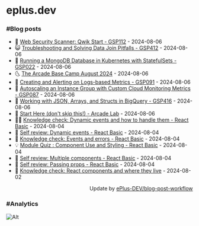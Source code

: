 # eplus.dev

### #Blog posts

<!-- BLOG-POST-LIST:START -->
 - 🧰 [Web Security Scanner: Qwik Start - GSP112](https://eplus.dev/web-security-scanner-qwik-start-gsp112) - 2024-08-06
 - 😺 [Troubleshooting and Solving Data Join Pitfalls - GSP412](https://eplus.dev/troubleshooting-and-solving-data-join-pitfalls-gsp412) - 2024-08-06
 - 🗽 [Running a MongoDB Database in Kubernetes with StatefulSets - GSP022](https://eplus.dev/running-a-mongodb-database-in-kubernetes-with-statefulsets-gsp022) - 2024-08-06
 - 🌜 [The Arcade Base Camp August 2024](https://eplus.dev/the-arcade-base-camp-august-2024) - 2024-08-06
 - 📝 [Creating and Alerting on Logs-based Metrics - GSP091](https://eplus.dev/creating-and-alerting-on-logs-based-metrics-gsp091) - 2024-08-06
 - 🚀 [Autoscaling an Instance Group with Custom Cloud Monitoring Metrics - GSP087](https://eplus.dev/autoscaling-an-instance-group-with-custom-cloud-monitoring-metrics-gsp087) - 2024-08-06
 - 💼 [Working with JSON, Arrays, and Structs in BigQuery - GSP416](https://eplus.dev/working-with-json-arrays-and-structs-in-bigquery-gsp416) - 2024-08-06
 - 🦣 [Start Here &lpar;don&#39;t skip this!&rpar; - Arcade Lab](https://eplus.dev/start-here-dont-skip-this-arcade-lab) - 2024-08-06
 - 👨‍🏫 [Knowledge check: Dynamic events and how to handle them - React Basic](https://eplus.dev/knowledge-check-dynamic-events-and-how-to-handle-them-react-basic) - 2024-08-04
 - 🔭 [Self review: Dynamic events - React Basic](https://eplus.dev/self-review-dynamic-events-react-basic) - 2024-08-04
 - 🤡 [Knowledge check: Events and errors - React Basic](https://eplus.dev/knowledge-check-events-and-errors-react-basic) - 2024-08-04
 - 💡 [Module Quiz : Component Use and Styling - React Basic](https://eplus.dev/module-quiz-component-use-and-styling-react-basic) - 2024-08-04
 - 🦣 [Self review: Multiple components - React Basic](https://eplus.dev/self-review-multiple-components-react-basic) - 2024-08-04
 - 💪 [Self review: Passing props - React Basic](https://eplus.dev/self-review-passing-props-react-basic) - 2024-08-04
 - 🤡 [Knowledge check: React components and where they live](https://eplus.dev/knowledge-check-react-components-and-where-they-live) - 2024-08-02<!-- BLOG-POST-LIST:END -->

<div align="right">
  Update by <a target="_blank"
    href="https://github.com/ePlus-DEV/blog-post-workflow">ePlus-DEV/blog-post-workflow</a>
</div>

### #Analytics
![Alt](https://repobeats.axiom.co/api/embed/9990f7cddfbad8d834990b10ccad05f81ac1096f.svg "Repobeats analytics image")
